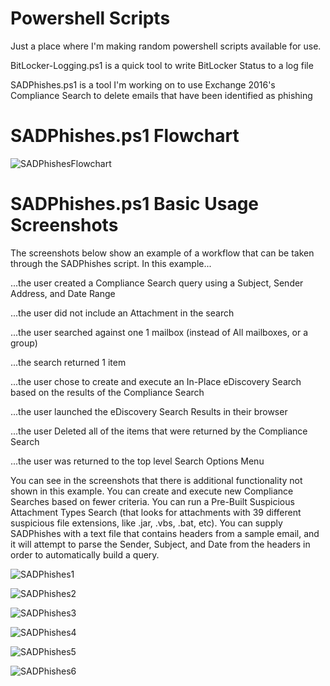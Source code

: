 # Powershell Scripts
Just a place where I'm making random powershell scripts available for use.

BitLocker-Logging.ps1 is a quick tool to write BitLocker Status to a log file

SADPhishes.ps1 is a tool I'm working on to use Exchange 2016's Compliance Search to delete emails that have been identified as phishing


# SADPhishes.ps1 Flowchart
![SADPhishesFlowchart](/SADPhishes%20Screenshots/SADPhishesFlowchart.jpg)

# SADPhishes.ps1 Basic Usage Screenshots
The screenshots below show an example of a workflow that can be taken through the SADPhishes script.  In this example...

...the user created a Compliance Search query using a Subject, Sender Address, and Date Range

...the user did not include an Attachment in the search

...the user searched against one 1 mailbox (instead of All mailboxes, or a group)

...the search returned 1 item

...the user chose to create and execute an In-Place eDiscovery Search based on the results of the Compliance Search

...the user launched the eDiscovery Search Results in their browser

...the user Deleted all of the items that were returned by the Compliance Search

...the user was returned to the top level Search Options Menu

You can see in the screenshots that there is additional functionality not shown in this example.  You can create and execute new Compliance Searches based on fewer criteria.  You can run a Pre-Built Suspicious Attachment Types Search (that looks for attachments with 39 different suspicious file extensions, like .jar, .vbs, .bat, etc).  You can supply SADPhishes with a text file that contains headers from a sample email, and it will attempt to parse the Sender, Subject, and Date from the headers in order to automatically build a query.

![SADPhishes1](/SADPhishes%20Screenshots/SADPhishes1.png)

![SADPhishes2](/SADPhishes%20Screenshots/SADPhishes2.png)

![SADPhishes3](/SADPhishes%20Screenshots/SADPhishes3.png)

![SADPhishes4](/SADPhishes%20Screenshots/SADPhishes4.png)

![SADPhishes5](/SADPhishes%20Screenshots/SADPhishes5.png)

![SADPhishes6](/SADPhishes%20Screenshots/SADPhishes6.png)

